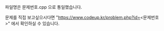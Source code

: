 파일명은 문제번호.cpp 으로 통일했습니다.

문제를 직접 보고싶으시다면 "https://www.codeup.kr/problem.php?id=<문제번호>" 에서 확인하실 수 있습니다.
